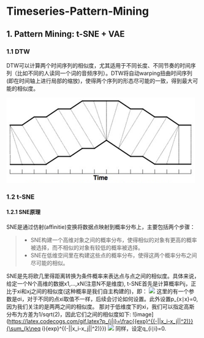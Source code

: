 # Timeseries-Pattern-Mining
## 1. Pattern Mining: t-SNE + VAE
### 1.1 DTW
DTW可以计算两个时间序列的相似度，尤其适用于不同长度、不同节奏的时间序列（比如不同的人读同一个词的音频序列）。DTW将自动warping扭曲时间序列(即在时间轴上进行局部的缩放)，使得两个序列的形态尽可能的一致，得到最大可能的相似度。

![image](https://github.com/Vitoom/Timeseries-Pattern-Mining/raw/master/images/images1.png)

### 1.2 t-SNE
#### 1.2.1 SNE原理
SNE是通过仿射(affinitie)变换将数据点映射到概率分布上，主要包括两个步骤：
> * SNE构建一个高维对象之间的概率分布，使得相似的对象有更高的概率被选择，而不相似的对象有较低的概率被选择。
> * SNE在低维空间里在构建这些点的概率分布，使得这两个概率分布之间尽可能的相似。

SNE是先将欧几里得距离转换为条件概率来表达点与点之间的相似度。具体来说，给定一个N个高维的数据x1,...,xN(注意N不是维度), t-SNE首先是计算概率Pij，正比于xi和xj之间的相似度(这种概率是我们自主构建的)，即：
<img src="http://chart.googleapis.com/chart?{p_{j|i}=\frac{{exp}^{(-||x_i-x_j||^2/(2\sigma_i^2))}}{\sum_{k\neq i}{exp}^{(-||x_i-x_j||^2/(2\sigma_i^2))}}}" />
这里的有一个参数是σi，对于不同的点xi取值不一样，后续会讨论如何设置。此外设置p_{x∣x}=0,因为我们关注的是两两之间的相似度。
那对于低维度下的xi，我们可以指定高斯分布为方差为1/sqrt(2)，因此它们之间的相似度如下:
![image](https://latex.codecogs.com/gif.latex?p_{j|i}=\frac{{exp}^{(-||x_i-x_j||^2)}}{\sum_{k\neq i}{exp}^{(-||x_i-x_j||^2)}})
<img src="http://latex.codecogs.com/gif.latex?p_{j|i}=\frac{{exp}^{(-||x_i-x_j||^2)}}{\sum_{k\neq i}{exp}^{(-||x_i-x_j||^2)}}" />
同样，设定q_{i∣i}=0.

